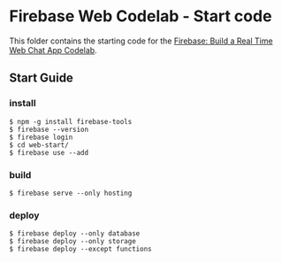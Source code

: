 # Firebase Web Codelab - Start code

This folder contains the starting code for the [Firebase: Build a Real Time Web Chat App Codelab](https://codelabs.developers.google.com/codelabs/firebase-web/).

## Start Guide

### install
```
$ npm -g install firebase-tools
$ firebase --version
$ firebase login
$ cd web-start/
$ firebase use --add
```

### build
```
$ firebase serve --only hosting
```

### deploy

```
$ firebase deploy --only database
$ firebase deploy --only storage
$ firebase deploy --except functions
```

